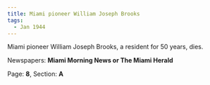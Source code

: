 ```yaml
---  
title: Miami pioneer William Joseph Brooks  
tags:  
  - Jan 1944  
---  
```

  
Miami pioneer William Joseph Brooks, a resident for 50 years, dies.  
  
Newspapers: **Miami Morning News or The Miami Herald**  
  
Page: **8**, Section: **A** 
